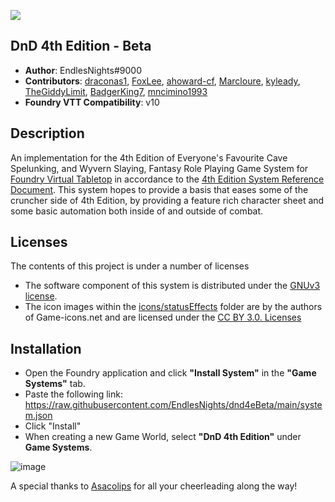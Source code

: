 ![](https://img.shields.io/badge/Foundry-v9-informational)

## DnD 4th Edition - Beta
* **Author**: EndlesNights#9000
* **Contributors**: [draconas1](https://github.com/draconas1), [FoxLee](https://github.com/FoxLee), [ahoward-cf](https://github.com/ahoward-cf), [Marcloure](https://github.com/Marcloure), [kyleady](https://github.com/kyleady), [TheGiddyLimit](https://github.com/TheGiddyLimit), [BadgerKing7](https://github.com/BadgerKing7), [mncimino1993](https://github.com/mncimino1993)
* **Foundry VTT Compatibility**: v10

## Description
An implementation for the 4th Edition of Everyone's Favourite Cave Spelunking, and Wyvern Slaying, Fantasy Role Playing Game System for [Foundry Virtual Tabletop](https://foundryvtt.com/) in accordance to the [4th Edition System Reference Document](http://weirdzine.com/wp-content/uploads/2015/07/4E_SRD-1.pdf). This system hopes to provide a basis that eases some of the cruncher side of 4th Edition, by providing a feature rich character sheet and some basic automation both inside of and outside of combat.

## Licenses
The contents of this project is under a number of licenses
* The software component of this system is distributed under the [GNUv3 license](https://github.com/EndlesNights/dnd4eBeta/blob/main/LICENSE.txt).
* The icon images within the [icons/statusEffects](https://github.com/EndlesNights/dnd4eBeta/tree/main/icons/statusEffects) folder are by the authors of Game-icons.net and are licensed under the [CC BY 3.0. Licenses](https://creativecommons.org/licenses/by/3.0/legalcode)

## Installation
* Open the Foundry application and click **"Install System"** in the **"Game Systems"** tab.
* Paste the following link: https://raw.githubusercontent.com/EndlesNights/dnd4eBeta/main/system.json
* Click "Install"
* When creating a new Game World, select **"DnD 4th Edition"** under **Game Systems**.

![image](https://user-images.githubusercontent.com/58280840/122214010-991a4d80-ce77-11eb-8b55-98f537e93ebf.png)


A special thanks to [Asacolips](https://gitlab.com/Asacolips) for all your cheerleading along the way!
